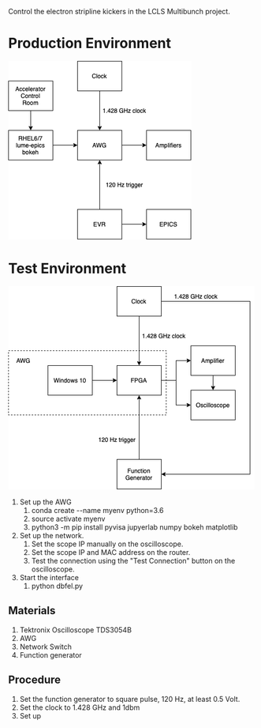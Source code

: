 Control the electron stripline kickers in the LCLS Multibunch project.

# Production Environment

![](production-diagram.png)

# Test Environment

![](test-diagram.png)

1. Set up the AWG
   1. conda create --name myenv python=3.6
   1. source activate myenv
   1. python3 -m pip install pyvisa jupyerlab numpy bokeh matplotlib
1. Set up the network.
    1. Set the scope IP manually on the oscilloscope.
    1. Set the scope IP and MAC address on the router.
    1. Test the connection using the "Test Connection" button on the oscilloscope.
1. Start the interface
   1. python dbfel.py

## Materials

1. Tektronix Oscilloscope TDS3054B
2. AWG
3. Network Switch
4. Function generator

## Procedure

1. Set the function generator to square pulse, 120 Hz, at least 0.5 Volt.
2. Set the clock to 1.428 GHz and 1dbm
3. Set up 
